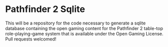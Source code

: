 # Pathfinder 2 Sqlite

This will be a repository for the code necessary to generate a sqlite database containing the open gaming content for the Pathfinder 2 table-top role-playing-game system that is available under the Open Gaming License. Pull requests welcomed!